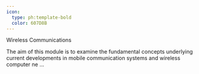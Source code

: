 ```yaml
---
icon:
  type: ph:template-bold
  color: 607D8B
---
```

Wireless Communications

The aim of this module is to examine the fundamental concepts underlying current developments in mobile communication systems and wireless computer ne ... 
